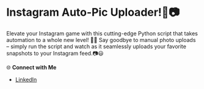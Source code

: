 # Instagram Auto-Pic Uploader!🚀📷
Elevate your Instagram game with this cutting-edge Python script that takes automation to a whole new level! 🌟🤖 Say goodbye to manual photo uploads – simply run the script and watch as it seamlessly uploads your favorite snapshots to your Instagram feed.📷😃

🌐 **Connect with Me**
- [LinkedIn](www.linkedin.com/in/md-azfar-alam)

